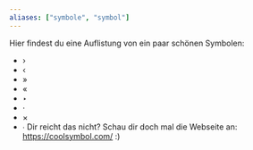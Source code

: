 ```yaml
---
aliases: ["symbole", "symbol"]
---
```


Hier findest du eine Auflistung von ein paar schönen Symbolen:
+ ›
+ ‹
+ »
+ «
+ ‣
+ ·
+ ×
+ ∙
Dir reicht das nicht? Schau dir doch mal die Webseite an: <https://coolsymbol.com/> :)

